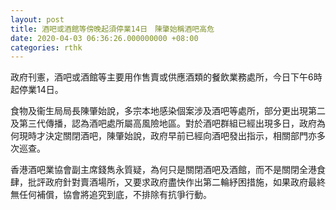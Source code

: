 ```yaml
---
layout: post
title: 酒吧或酒館等傍晚起須停業14日　陳肇始稱酒吧高危
date: 2020-04-03 06:36:26.000000000 +08:00
categories: rthk
---
```


政府刊憲，酒吧或酒館等主要用作售賣或供應酒類的餐飲業務處所，今日下午6時起停業14日。

食物及衞生局局長陳肇始說，多宗本地感染個案涉及酒吧等處所，部分更出現第二及第三代傳播，認為酒吧處所屬高風險地區。對於酒吧群組已經出現多日，政府為何現時才決定關閉酒吧，陳肇始說，政府早前已經向酒吧發出指示，相關部門亦多次巡查。

香港酒吧業協會副主席錢雋永質疑，為何只是關閉酒吧及酒館，而不是關閉全港食肆，批評政府針對賣酒場所，又要求政府盡快作出第二輪紓困措施，如果政府最終無任何補償，協會將追究到底，不排除有抗爭行動。
